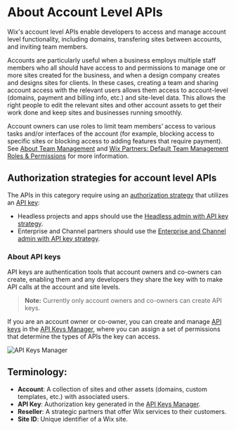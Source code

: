 # About Account Level APIs

Wix's account level APIs enable developers to access and manage account level functionality, including domains, transfering sites between accounts, and inviting team members.

Accounts are particularly useful when a business employs multiple staff members who all should have access to and permissions to manage one or more sites created for the business, and when a design company creates and designs sites for clients. In these cases, creating a team and sharing account access with the relevant users allows them access to account-level (domains, payment and billing info, etc.) and site-level data. This allows the right people to edit the relevant sites and other account assets to get their work done and keep sites and businesses running smoothly.  

Account owners can use roles to limit team members’ access to various tasks and/or interfaces of the account (for example, blocking access to specific sites or blocking access to adding features that require payment). See [About Team Management](https://support.wix.com/en/article/about-team-management) and [Wix Partners: Default Team Management Roles & Permissions](https://support.wix.com/en/article/default-team-management-roles-permissions#roles-and-permissions-summary-table) for more information.

## Authorization strategies for account level APIs
The APIs in this category require using an [authorization strategy](https://dev.wix.com/docs/sdk/articles/get-started/authorization-strategies) that utilizes an [API key](https://dev.wix.com/api/rest/getting-started/api-keys):
- Headless projects and apps should use the [Headless admin with API key strategy](https://dev.wix.com/docs/sdk/articles/get-started/authorization-strategies#headless-admin-with-api-key).
- Enterprise and Channel partners should use the [Enterprise and Channel admin with API key strategy](https://dev.wix.com/docs/sdk/articles/get-started/authorization-strategies#enterprise-and-channel-admin-with-api-key).

### About API keys
API keys are authentication tools that account owners and co-owners can create, enabling them and any developers they share the key with to make API calls at the account and site levels. 

> **Note:**
> Currently only account owners and co-owners can create API keys. 

If you are an account owner or co-owner, you can create and manage [API keys](https://support.wix.com/en/article/about-wix-api-keys) in the [API Keys Manager](https://manage.wix.com/account/api-keys), where you can assign a set of permissions that determine the types of APIs the key can access.

![API Keys Manager](../media/APIKeysManager.jpg)


## Terminology:
- **Account**: A collection of sites and other assets (domains, custom templates, etc.) with associated users.
- **API Key**: Authorization key generated in the [API Keys Manager](https://manage.wix.com/account/api-keys).
- **Reseller**: A strategic partners that offer Wix services to their customers.
- **Site ID**: Unique identifier of a Wix site. 

